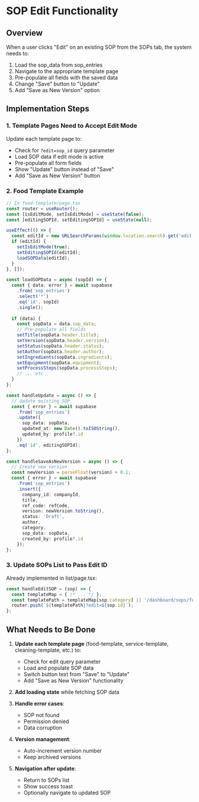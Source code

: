 # SOP Edit Functionality

## Overview
When a user clicks "Edit" on an existing SOP from the SOPs tab, the system needs to:
1. Load the sop_data from sop_entries
2. Navigate to the appropriate template page
3. Pre-populate all fields with the saved data
4. Change "Save" button to "Update"
5. Add "Save as New Version" option

## Implementation Steps

### 1. Template Pages Need to Accept Edit Mode

Update each template page to:
- Check for `?edit=sop_id` query parameter
- Load SOP data if edit mode is active
- Pre-populate all form fields
- Show "Update" button instead of "Save"
- Add "Save as New Version" button

### 2. Food Template Example

```typescript
// In food-template/page.tsx
const router = useRouter();
const [isEditMode, setIsEditMode] = useState(false);
const [editingSOPId, setEditingSOPId] = useState(null);

useEffect(() => {
  const editId = new URLSearchParams(window.location.search).get('edit');
  if (editId) {
    setIsEditMode(true);
    setEditingSOPId(editId);
    loadSOPData(editId);
  }
}, []);

const loadSOPData = async (sopId) => {
  const { data, error } = await supabase
    .from('sop_entries')
    .select('*')
    .eq('id', sopId)
    .single();
  
  if (data) {
    const sopData = data.sop_data;
    // Pre-populate all fields
    setTitle(sopData.header.title);
    setVersion(sopData.header.version);
    setStatus(sopData.header.status);
    setAuthor(sopData.header.author);
    setIngredients(sopData.ingredients);
    setEquipment(sopData.equipment);
    setProcessSteps(sopData.processSteps);
    // ... etc
  }
};

const handleUpdate = async () => {
  // Update existing SOP
  const { error } = await supabase
    .from('sop_entries')
    .update({
      sop_data: sopData,
      updated_at: new Date().toISOString(),
      updated_by: profile?.id
    })
    .eq('id', editingSOPId);
};

const handleSaveAsNewVersion = async () => {
  // Create new version
  const newVersion = parseFloat(version) + 0.1;
  const { error } = await supabase
    .from('sop_entries')
    .insert({
      company_id: companyId,
      title,
      ref_code: refCode,
      version: newVersion.toString(),
      status: 'Draft',
      author,
      category,
      sop_data: sopData,
      created_by: profile?.id
    });
};
```

### 3. Update SOPs List to Pass Edit ID

Already implemented in list/page.tsx:
```typescript
const handleEditSOP = (sop) => {
  const templateMap = { /* ... */ };
  const templatePath = templateMap[sop.category] || '/dashboard/sops/food-template';
  router.push(`${templatePath}?edit=${sop.id}`);
};
```

## What Needs to Be Done

1. **Update each template page** (food-template, service-template, cleaning-template, etc.) to:
   - Check for edit query parameter
   - Load and populate SOP data
   - Switch button text from "Save" to "Update"
   - Add "Save as New Version" functionality

2. **Add loading state** while fetching SOP data

3. **Handle error cases**:
   - SOP not found
   - Permission denied
   - Data corruption

4. **Version management**:
   - Auto-increment version number
   - Keep archived versions

5. **Navigation after update**:
   - Return to SOPs list
   - Show success toast
   - Optionally navigate to updated SOP

